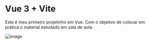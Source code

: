 # Vue 3 + Vite

Este é meu primeiro projetinho em Vue. Com o objetivo de colocar em prática o material estudado em sala de aula.

![image](https://github.com/user-attachments/assets/6a54d220-69f6-4a37-8699-f6495dc082e1)
